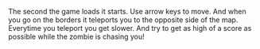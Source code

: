 The second the game loads it starts.
Use arrow keys to move. And when you go on the borders it teleports you to the opposite side of the map.
Everytime you teleport you get slower.
And try to get as high of a score as possible while the zombie is chasing you!
